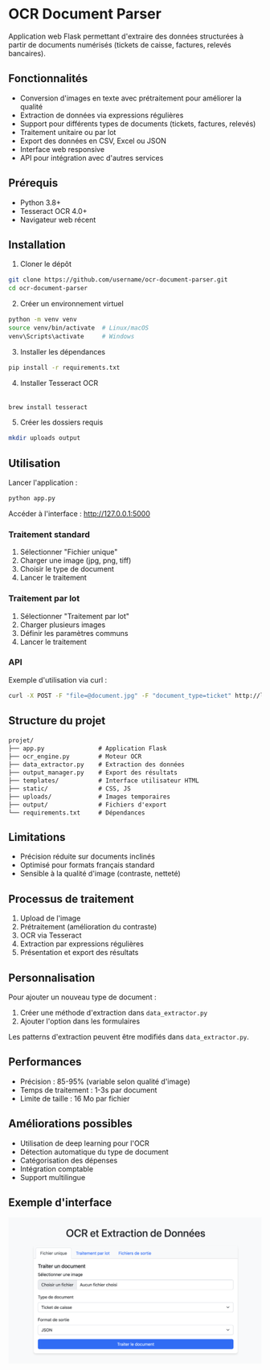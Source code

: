 # OCR Document Parser

Application web Flask permettant d'extraire des données structurées à partir de documents numérisés (tickets de caisse, factures, relevés bancaires).

## Fonctionnalités

- Conversion d'images en texte avec prétraitement pour améliorer la qualité
- Extraction de données via expressions régulières
- Support pour différents types de documents (tickets, factures, relevés)
- Traitement unitaire ou par lot
- Export des données en CSV, Excel ou JSON
- Interface web responsive
- API pour intégration avec d'autres services

## Prérequis

- Python 3.8+
- Tesseract OCR 4.0+
- Navigateur web récent

## Installation

1. Cloner le dépôt
```bash
git clone https://github.com/username/ocr-document-parser.git
cd ocr-document-parser
```

2. Créer un environnement virtuel
```bash
python -m venv venv
source venv/bin/activate  # Linux/macOS
venv\Scripts\activate     # Windows
```

3. Installer les dépendances
```bash
pip install -r requirements.txt
```

4. Installer Tesseract OCR
```bash

brew install tesseract

```

5. Créer les dossiers requis
```bash
mkdir uploads output
```

## Utilisation

Lancer l'application :
```bash
python app.py
```

Accéder à l'interface : http://127.0.0.1:5000

### Traitement standard
1. Sélectionner "Fichier unique"
2. Charger une image (jpg, png, tiff)
3. Choisir le type de document
4. Lancer le traitement

### Traitement par lot
1. Sélectionner "Traitement par lot"
2. Charger plusieurs images
3. Définir les paramètres communs
4. Lancer le traitement

### API
Exemple d'utilisation via curl :
```bash
curl -X POST -F "file=@document.jpg" -F "document_type=ticket" http://localhost:5000/api/process
```

## Structure du projet

```
projet/
├── app.py               # Application Flask
├── ocr_engine.py        # Moteur OCR
├── data_extractor.py    # Extraction des données
├── output_manager.py    # Export des résultats
├── templates/           # Interface utilisateur HTML
├── static/              # CSS, JS
├── uploads/             # Images temporaires
├── output/              # Fichiers d'export
└── requirements.txt     # Dépendances
```

## Limitations

- Précision réduite sur documents inclinés
- Optimisé pour formats français standard
- Sensible à la qualité d'image (contraste, netteté)

## Processus de traitement

1. Upload de l'image
2. Prétraitement (amélioration du contraste)
3. OCR via Tesseract
4. Extraction par expressions régulières
5. Présentation et export des résultats

## Personnalisation

Pour ajouter un nouveau type de document :
1. Créer une méthode d'extraction dans `data_extractor.py`
2. Ajouter l'option dans les formulaires

Les patterns d'extraction peuvent être modifiés dans `data_extractor.py`.

## Performances

- Précision : 85-95% (variable selon qualité d'image)
- Temps de traitement : 1-3s par document
- Limite de taille : 16 Mo par fichier

## Améliorations possibles

- Utilisation de deep learning pour l'OCR
- Détection automatique du type de document
- Catégorisation des dépenses
- Intégration comptable
- Support multilingue

## Exemple d'interface

![Interface de l'application OCR](images/interface.png)

